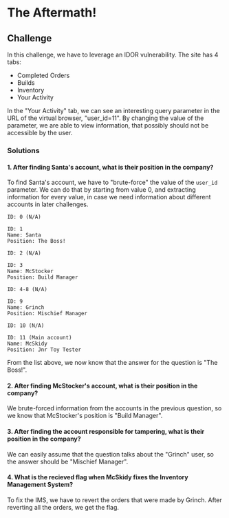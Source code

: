 # The Aftermath!

## Challenge
In this challenge, we have to leverage an IDOR vulnerability. The site has 4 tabs:
- Completed Orders
- Builds
- Inventory
- Your Activity

In the "Your Activity" tab, we can see an interesting query parameter in the URL of the virtual browser, "user_id=11". By changing the value of the parameter, we are able to view information, that possibly should not be accessible by the user.

### Solutions

#### 1. After finding Santa's account, what is their position in the company?
To find Santa's account, we have to "brute-force" the value of the `user_id` parameter. We can do that by starting from value 0, and extracting information for every value, in case we need information about different accounts in later challenges.

```
ID: 0 (N/A)

ID: 1
Name: Santa
Position: The Boss!

ID: 2 (N/A)

ID: 3
Name: McStocker
Position: Build Manager

ID: 4-8 (N/A)

ID: 9
Name: Grinch
Position: Mischief Manager

ID: 10 (N/A)

ID: 11 (Main account)
Name: McSkidy
Position: Jnr Toy Tester
```

From the list above, we now know that the answer for the question is "The Boss!".

#### 2. After finding McStocker's account, what is their position in the company?
We brute-forced information from the accounts in the previous question, so we know that McStocker's position is "Build Manager".

#### 3. After finding the account responsible for tampering, what is their position in the company?
We can easily assume that the question talks about the "Grinch" user, so the answer should be "Mischief Manager".

#### 4. What is the recieved flag when McSkidy fixes the Inventory Management System?
To fix the IMS, we have to revert the orders that were made by Grinch. After reverting all the orders, we get the flag.